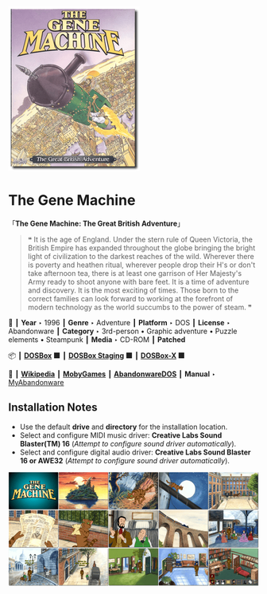 ![](Thumbnail.png "application-thumbnail")

# The Gene Machine

「**The Gene Machine: The Great British Adventure**」

> ❝ It is the age of England. Under the stern rule of Queen Victoria, the British Empire has expanded throughout the globe bringing the bright light of civilization to the darkest reaches of the wild. Wherever there is poverty and heathen ritual, wherever people drop their H's or don't take afternoon tea, there is at least one garrison of Her Majesty's Army ready to shoot anyone with bare feet. It is a time of adventure and discovery. It is the most exciting of times. Those born to the correct families can look forward to working at the forefront of modern technology as the world succumbs to the power of steam. ❞
>

📌 ┃ **Year** ‣ 1996 ┃ **Genre** ‣ Adventure ┃ **Platform** ‣ DOS ┃ **License** ‣ Abandonware ┃ **Category** ‣ 3rd-person • Graphic adventure • Puzzle elements • Steampunk ┃ **Media** ‣ CD-ROM ┃ **Patched** 

📦 ┃ **[DOSBox](https://www.dosbox.com/) 🟩** ┃ **[DOSBox Staging](https://dosbox-staging.github.io/) 🟩** ┃ **[DOSBox-X](https://dosbox-x.com/) 🟩** 

📎 ┃ **[Wikipedia](https://en.wikipedia.org/wiki/The_Gene_Machine)** ┃ **[MobyGames](https://www.mobygames.com/game/1121/the-gene-machine/)** ┃ **[AbandonwareDOS](https://www.abandonwaredos.com/abandonware-game.php?abandonware=The+Gene+Machine&gid=1635)** ┃ **Manual** ‣ [MyAbandonware](https://www.myabandonware.com/game/the-gene-machine-brm) 

## Installation Notes
- Use the default **drive** and **directory** for the installation location.
- Select and configure MIDI music driver: **Creative Labs Sound Blaster(TM) 16** (*Attempt to configure sound driver automatically*).
- Select and configure digital audio driver: **Creative Labs Sound Blaster 16 or AWE32** (*Attempt to configure sound driver automatically*).

![](Montage.png "The Gene Machine")

